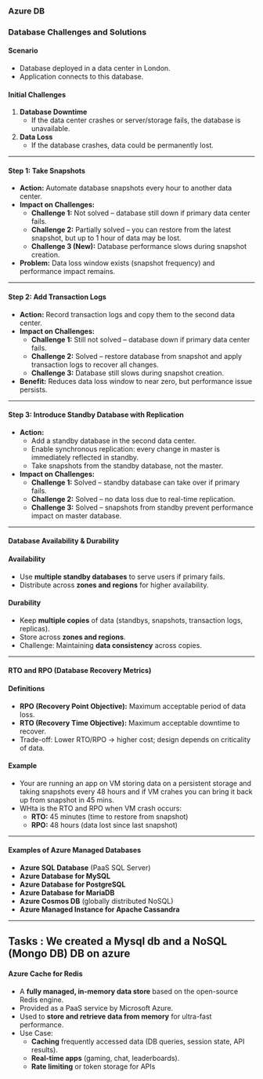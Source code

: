 ### Azure DB

### Database Challenges and Solutions

#### Scenario
- Database deployed in a data center in London.
- Application connects to this database.

#### Initial Challenges
1. **Database Downtime**  
   - If the data center crashes or server/storage fails, the database is unavailable.
2. **Data Loss**  
   - If the database crashes, data could be permanently lost.
---

#### Step 1: Take Snapshots
- **Action:** Automate database snapshots every hour to another data center.
- **Impact on Challenges:**
  - **Challenge 1:** Not solved – database still down if primary data center fails.
  - **Challenge 2:** Partially solved – you can restore from the latest snapshot, but up to 1 hour of data may be lost.
  - **Challenge 3 (New):** Database performance slows during snapshot creation.
- **Problem:** Data loss window exists (snapshot frequency) and performance impact remains.

---

#### Step 2: Add Transaction Logs
- **Action:** Record transaction logs and copy them to the second data center.
- **Impact on Challenges:**
  - **Challenge 1:** Still not solved – database down if primary data center fails.
  - **Challenge 2:** Solved – restore database from snapshot and apply transaction logs to recover all changes.
  - **Challenge 3:** Database still slows during snapshot creation.
- **Benefit:** Reduces data loss window to near zero, but performance issue persists.

---

#### Step 3: Introduce Standby Database with Replication
- **Action:**  
  - Add a standby database in the second data center.  
  - Enable synchronous replication: every change in master is immediately reflected in standby.  
  - Take snapshots from the standby database, not the master.
- **Impact on Challenges:**
  - **Challenge 1:** Solved – standby database can take over if primary fails.
  - **Challenge 2:** Solved – no data loss due to real-time replication.
  - **Challenge 3:** Solved – snapshots from standby prevent performance impact on master database.

---

#### Database Availability & Durability 

#### Availability
- Use **multiple standby databases** to serve users if primary fails.  
- Distribute across **zones and regions** for higher availability.

#### Durability
- Keep **multiple copies** of data (standbys, snapshots, transaction logs, replicas).  
- Store across **zones and regions**.  
- Challenge: Maintaining **data consistency** across copies.

---

#### RTO and RPO (Database Recovery Metrics)

#### Definitions
- **RPO (Recovery Point Objective):** Maximum acceptable period of data loss.  
- **RTO (Recovery Time Objective):** Maximum acceptable downtime to recover.  
- Trade-off: Lower RTO/RPO → higher cost; design depends on criticality of data.

#### Example
- Your are running an app on VM storing data on a persistent storage and taking snapshots every 48 hours and if VM crahes you can bring it back up from snapshot in 45 mins.  
- WHta is the RTO and RPO when VM crash occurs:  
  - **RTO:** 45 minutes (time to restore from snapshot)  
  - **RPO:** 48 hours (data lost since last snapshot)
 
---

#### Examples of Azure Managed Databases
- **Azure SQL Database** (PaaS SQL Server)
- **Azure Database for MySQL**
- **Azure Database for PostgreSQL**
- **Azure Database for MariaDB**
- **Azure Cosmos DB** (globally distributed NoSQL)
- **Azure Managed Instance for Apache Cassandra**

--- 

## Tasks : We created a Mysql db and a NoSQL (Mongo DB) DB on azure

#### Azure Cache for Redis
- A **fully managed, in-memory data store** based on the open-source Redis engine.
- Provided as a PaaS service by Microsoft Azure.
- Used to **store and retrieve data from memory** for ultra-fast performance.
- Use Case:
   - **Caching** frequently accessed data (DB queries, session state, API results).
   - **Real-time apps** (gaming, chat, leaderboards).
   - **Rate limiting** or token storage for APIs
